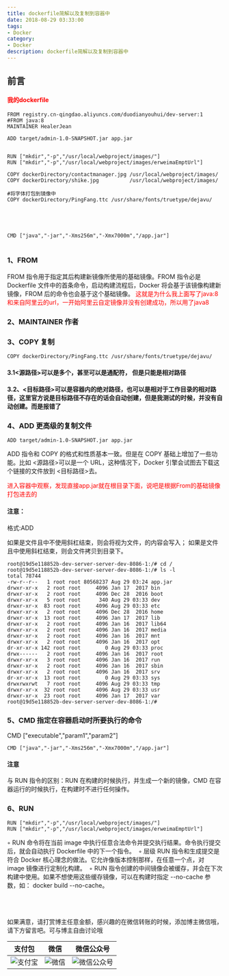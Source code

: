 ```yaml
---
title: dockerfile简解以及复制到容器中
date: 2018-08-29 03:33:00
tags: 
- Docker
category: 
- Docker
description: dockerfile简解以及复制到容器中
---
```

<!-- image url 
https://raw.githubusercontent.com/HealerJean123/HealerJean123.github.io/master/blogImages
　　首行缩进
<font color="red">  </font>
-->

## 前言

#### <font color="red">我的dockerfile  </font>


```
FROM registry.cn-qingdao.aliyuncs.com/duodianyouhui/dev-server:1
#FROM java:8
MAINTAINER HealerJean

ADD target/admin-1.0-SNAPSHOT.jar app.jar


RUN ["mkdir","-p","/usr/local/webproject/images/"]
RUN ["mkdir","-p","/usr/local/webproject/images/erweimaEmptUrl"]

COPY dockerDirectory/contactmanager.jpg /usr/local/webproject/images/
COPY dockerDirectory/shike.jpg          /usr/local/webproject/images/

#将字体打包到镜像中
COPY dockerDirectory/PingFang.ttc /usr/share/fonts/truetype/dejavu/





CMD ["java","-jar","-Xms256m","-Xmx7000m","/app.jar"]


```

### 1、FROM

FROM 指令用于指定其后构建新镜像所使用的基础镜像。FROM 指令必是 Dockerfile 文件中的首条命令，启动构建流程后，Docker 将会基于该镜像构建新镜像，FROM 后的命令也会基于这个基础镜像。<font color="red">  这就是为什么我上面写了java:8和来自阿里云的url，一开始阿里云自定镜像并没有创建成功，所以用了java8</font>


### 2、MAINTAINER 作者



### 3、COPY 复制

```
COPY dockerDirectory/PingFang.ttc /usr/share/fonts/truetype/dejavu/

```
#### 3.1<源路径>可以是多个，甚至可以是通配符， 但是只能是相对路径 


#### 3.2、<目标路径>可以是容器内的绝对路径，也可以是相对于工作目录的相对路径，这里官方说是目标路径不存在的话会自动创建，但是我测试的时候，并没有自动创建。而是报错了



### 4、ADD 更高级的复制文件


```
ADD target/admin-1.0-SNAPSHOT.jar app.jar
```
ADD 指令和 COPY 的格式和性质基本一致。但是在 COPY 基础上增加了一些功能。比如 <源路径>可以是一个 URL，这种情况下，Docker 引擎会试图去下载这个链接的文件放到 <目标路径>去。

<font color="red"> 进入容器中观察，发现直接app.jar就在根目录下面，说吧是根据From的基础镜像打包进去的 </font>

#### 注意：
格式:ADD <src> <dest>  

如果<src>是文件且<dest>中不使用斜杠结束，则会将<dest>视为文件，<src>的内容会写入<dest>；
如果<src>是文件且<dest>中使用斜杠结束，则会<src>文件拷贝到<dest>目录下。


```
root@19d5e118852b-dev-server-server-dev-8086-1:/# cd /
root@19d5e118852b-dev-server-server-dev-8086-1:/# ls -l
total 78744
-rw-r--r--   1 root root 80568237 Aug 29 03:24 app.jar
drwxr-xr-x   2 root root     4096 Jan 17  2017 bin
drwxr-xr-x   2 root root     4096 Dec 28  2016 boot
drwxr-xr-x   5 root root      340 Aug 29 03:33 dev
drwxr-xr-x  83 root root     4096 Aug 29 03:33 etc
drwxr-xr-x   2 root root     4096 Dec 28  2016 home
drwxr-xr-x  13 root root     4096 Jan 17  2017 lib
drwxr-xr-x   2 root root     4096 Jan 16  2017 lib64
drwxr-xr-x   2 root root     4096 Jan 16  2017 media
drwxr-xr-x   2 root root     4096 Jan 16  2017 mnt
drwxr-xr-x   2 root root     4096 Jan 16  2017 opt
dr-xr-xr-x 142 root root        0 Aug 29 03:33 proc
drwx------   2 root root     4096 Jan 16  2017 root
drwxr-xr-x   3 root root     4096 Jan 16  2017 run
drwxr-xr-x   2 root root     4096 Jan 16  2017 sbin
drwxr-xr-x   2 root root     4096 Jan 16  2017 srv
dr-xr-xr-x  13 root root        0 Aug 29 03:33 sys
drwxrwxrwt   7 root root     4096 Aug 29 03:33 tmp
drwxr-xr-x  32 root root     4096 Aug 29 03:33 usr
drwxr-xr-x  23 root root     4096 Jan 17  2017 var
root@19d5e118852b-dev-server-server-dev-8086-1:/# 
```

### 5、CMD 指定在容器启动时所要执行的命令

CMD ["executable","param1","param2"]

```
CMD ["java","-jar","-Xms256m","-Xmx7000m","/app.jar"]

```
#### 注意 

与 RUN 指令的区别：RUN 在构建的时候执行，并生成一个新的镜像，CMD 在容器运行的时候执行，在构建时不进行任何操作。


### 6、RUN


```
RUN ["mkdir","-p","/usr/local/webproject/images/"]
RUN ["mkdir","-p","/usr/local/webproject/images/erweimaEmptUrl"]
```

◦	RUN 命令将在当前 image 中执行任意合法命令并提交执行结果。命令执行提交后，就会自动执行 Dockerfile 中的下一个指令。 
◦	层级 RUN 指令和生成提交是符合 Docker 核心理念的做法。它允许像版本控制那样，在任意一个点，对 image 镜像进行定制化构建。 
◦	RUN 指令创建的中间镜像会被缓存，并会在下次构建中使用。如果不想使用这些缓存镜像，可以在构建时指定 --no-cache 参数，如： docker build --no-cache。 



<br/><br/><br/>
如果满意，请打赏博主任意金额，感兴趣的在微信转账的时候，添加博主微信哦， 请下方留言吧。可与博主自由讨论哦

|支付包 | 微信|微信公众号|
|:-------:|:-------:|:------:|
|![支付宝](https://raw.githubusercontent.com/HealerJean123/HealerJean123.github.io/master/assets/img/tctip/alpay.jpg) | ![微信](https://raw.githubusercontent.com/HealerJean123/HealerJean123.github.io/master/assets/img/tctip/weixin.jpg)|![微信公众号](https://raw.githubusercontent.com/HealerJean123/HealerJean123.github.io/master/assets/img/my/qrcode_for_gh_a23c07a2da9e_258.jpg)|




<!-- Gitalk 评论 start  -->

<link rel="stylesheet" href="https://unpkg.com/gitalk/dist/gitalk.css">
<script src="https://unpkg.com/gitalk@latest/dist/gitalk.min.js"></script> 
<div id="gitalk-container"></div>    
 <script type="text/javascript">
    var gitalk = new Gitalk({
		clientID: `1d164cd85549874d0e3a`,
		clientSecret: `527c3d223d1e6608953e835b547061037d140355`,
		repo: `HealerJean123.github.io`,
		owner: 'HealerJean123',
		admin: ['HealerJean123'],
		id: 'g8Xko5crtLzCwG9Z',
    });
    gitalk.render('gitalk-container');
</script> 

<!-- Gitalk end -->

